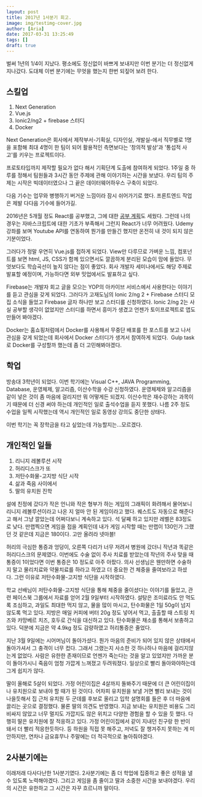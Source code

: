 ```yaml
---
layout: post
title: 2017년 1사분기 회고.
image: img/testimg-cover.jpg
author: [Aria]
date: 2017-03-31 13:25:49
tags: []
draft: true
---
```


벌써 1년의 1/4이 지났다. 평소에도 정신없이 바쁘게 보내지만 이번 분기는 더 정신없게 지나갔다. 도대체 이번 분기에는 무엇을 했는지 한번 되짚어 보려 한다.

스킬업
---

1.  Next Generation
2.  Vue.js
3.  Ionic2/ng2 + firebase 스터디
4.  Docker

Next Generation은 회사에서 제작부서-기획실, 디자인실, 개발실-에서 직무별로 1명을 포함해 최대 4명이 한 팀이 되어 활용적인 측면보다는 '창의적 발상'과 '통섭적 사고'를 키우는 프로젝트이다.

프로토타입까지 제작할 필요가 없다 해서 기획단계 도출에 참여하게 되었다. 1주일 중 하루를 정해서 팀원들과 3시간 동안 주제에 관해 이야기하는 시간을 보냈다. 우리 팀의 주제는 시작은 빅데이터였으나 그 끝은 데이터웨어하우스 구축이 되었다.

다음 기수는 업무와 병행하기 버거운 느낌이라 잠시 쉬어가기로 했다. 프론트엔드 작업은 제발 다다음 기수에 들어가길.

2016년은 5개월 정도 React를 공부했고, 그에 대한 [공부 계획](http://coding-with.me/2016/08/02/react-study-plan/)도 세웠다. 그런데 나의 경우는 자바스크립트에 대한 기초가 부족해서 그런지 React가 너무 어려웠다. Udemy강좌를 보며 Youtube API를 연동하여 뭔가를 만들긴 했지만 온전히 내 것이 되지 않은 기분이었다.

그러다가 정말 우연히 Vue.js를 접하게 되었다. View만 다루므로 가벼운 느낌, 컴포넌트를 보면 html, JS, CSS가 함께 있으면서도 깔끔하게 분리된 모습이 맘에 들었다. 무엇보다도 학습곡선이 높지 않다는 점이 좋았다. 회사 개발자 세미나에서도 해당 주제로 발표할 예정이며, 가능하다면 외부 밋업에서도 발표하고 싶다.

Firebase는 개발자 회고 글을 모으는 YOP의 아카이브 서비스에서 사용한다는 이야기를 듣고 관심을 갖게 되었다. 그러다가 고재도님의 Ionic 2/ng 2 + Firebase 스터디 모집 소식을 들었고 Firebase 글자 하나만 보고 스터디를 신청하였다. Ionic 2/ng 2는 사실 공부할 생각이 없었지만 스터디를 하면서 흥미가 생겼고 언젠가 토이프로젝트로 앱도 만들어 봐야겠다.

Docker는 홈쇼핑처럼에서 Docker를 사용해서 무중단 배포를 한 포스트를 보고 나서 관심을 갖게 되었는데 회사에서 Docker 스터디가 생겨서 참여하게 되었다.  Gulp task로 Docker를 구성할까 했는데 좀 더 고민해봐야겠다.

학업
--

방송대 3학년이 되었다. 이번 학기에는 Visual C++, JAVA Programming, Database, 운영체제, 알고리즘, 이산수학을 수강 신청하였다. 운영체제와 알고리즘을 같이 넣은 것이 좀 마음에 걸리지만 뭐 어떻게든 되겠지. 이산수학은 재수강하는 과목이기 때문에 더 신경 써야 하는데 개인적인 일로 출석수업을 듣지 못했다. 나름 2주 정도 수업을 일찍 시작했는데 역시 개인적인 일로 동영상 강의도 중단한 상태다.

이번 학기는 꼭 장학금을 타고 싶었는데 가능할지는...모르겠다.

개인적인 일들
-------

1.  리니지 레볼루션 시작
2.  허리디스크가 또
3.  저탄수화물-고지방 식단 시작
4.  삶과 죽음 사이에서
5.  딸의 유치원 진학

설에 친정에 갔다가 작은 언니와 작은 형부가 하는 게임의 그래픽이 화려해서 물어보니 리니지 레볼루션이라고 나온 지 얼마 안 된 게임이라고 했다. 퀘스트도 자동으로 해준다고 해서 그냥 깔았는데 어쩌다보니 계속하고 있다. 석 달째 하고 있지만 레벨은 83정도로 낮다. 만랩찍으면 게임을 접을 계획인데 내가 게임 시작할 때는 만랩이 130인가 그랬던 것 같은데 지금은 180이다. 고만 올려라 넷마블!

허리의 극심한 통증과 엉덩이, 오른쪽 다리가 너무 저려서 병원에 갔더니 작년과 똑같은 허리디스크의 문제였다. 이번에도 수술 없이 주사 치료를 받았는데 작년의 주사 맞을 때 통증이 1이었다면 이번 통증은 10 정도로 아주 아팠다. 의사 선생님은 웬만하면 수술하지 말고 물리치료와 약물치료를 하라고 하였고 더 중요한 건 체중을 줄여보라고 하셨다. 그런 이유로 저탄수화물-고지방 식단을 시작하였다.

학교 선배님이 저탄수화물-고지방 식단을 통해 체중을 줄이셨다는 이야기를 들었고, 관련 페이스북 그룹에서 자료를 얻어 2월 9일부터 시작하였다. 설탕은 조미료라도 안 먹도록 조심하고, 과일도 최대한 먹지 않고, 물을 많이 마시고, 탄수화물은 1일 50g이 넘지 않도록 먹고 있다. 지방은 매일 커피에 버터 20g 정도 넣어서 먹고, 출출할 때 스트링 치즈와 카망베르 치즈, 호두로 간식을 대신하고 있다. 탄수화물은 채소를 통해서 보충하고 있다. 덕분에 지금은 약 4.9kg 정도 감량하였고 허리통증은 줄었다.

지난 3월 9일에는 시어머님이 돌아가셨다. 뭔가 마음의 준비가 되어 있지 않은 상태에서 돌아가셔서 그 충격이 너무 컸다. 그래서 그랬는지 사소한 것 하나하나 마음에 걸리지않는게 없었다. 사람은 유한한 존재이므로 언젠가 죽는다는 것을 알고 있었지만 가까운 분이 돌아가시니 죽음이 엄청 가깝게 느껴졌고 두려워졌다. 일상으로 빨리 돌아와야하는데 그게 쉽지가 않다.

딸이 올해로 5살이 되었다. 가정 어린이집은 4살까지 돌봐주기 때문에 더 큰 어린이집이나 유치원으로 보내야 할 때가 된 것이다. 어차피 유치원을 보낼 거면 빨리 보내는 것이 나을듯해서 집 근처 유치원 두 군데를 후보로 올리고 입학 설명회를 들은 후 더 마음에 끌리는 곳으로 결정했다. 물론 딸의 의견도 반영했다. 지금 보내는 유치원은 비용도 그리 비싸지 않았고 너무 멀지도 가깝지도 않은 위치고 다양한 경험을 할 수 있을 듯 했다. 다행히 딸은 유치원에 잘 적응하고 있다. 가정 어린이집에서 같이 지내던 친구랑 한 반이 돼서 더 빨리 적응한듯하다. 등 하원을 직접 못 해주고, 저녁도 잘 챙겨주지 못하는 게 미안하지만, 연차나 금요휴무나 주말에는 더 적극적으로 놀아줘야겠다.

2사분기에는
------

이래저래 다사다난한 1사분기였다. 2사분기에는 좀 더 학업에 집중하고 좋은 성적을 낼 수 있도록 노력해야겠다. 그리고 게임을 좀 줄이고 딸과 소중한 시간을 보내야겠다. 우리의 시간은 유한하고 그 시간은 자꾸 흐르니까 말이다.